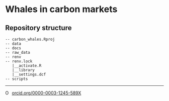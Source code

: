 # Whales in carbon markets


## Repository structure 

```
-- carbon_whales.Rproj
-- data
-- docs
-- raw_data
-- renv
-- renv.lock
   |__activate.R
   |__library
   |__settings.dcf
-- scripts
```

--------- 

<a href="https://orcid.org/0000-0003-1245-589X" target="orcid.widget" rel="noopener noreferrer" style="vertical-align:top;"><img src="https://orcid.org/sites/default/files/images/orcid_16x16.png" style="width:1em;margin-right:.5em;" alt="ORCID iD icon">orcid.org/0000-0003-1245-589X</a>
